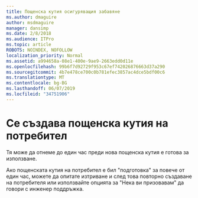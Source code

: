 ```yaml
---
title: Пощенска кутия осигуряващия забавяне
ms.author: dmaguire
author: msdmaguire
manager: dansimp
ms.date: 2/8/2018
ms.audience: ITPro
ms.topic: article
ROBOTS: NOINDEX, NOFOLLOW
localization_priority: Normal
ms.assetid: a994658a-08e1-400e-9ae9-2663edd0d11e
ms.openlocfilehash: 99b6f7d92729f953c67ef742026876663d37a290
ms.sourcegitcommit: 4b7e478ce700c0b781efec3857ac4dce5bdf00c6
ms.translationtype: MT
ms.contentlocale: bg-BG
ms.lasthandoff: 06/07/2019
ms.locfileid: "34751906"
---
```

# <a name="your-users-mailbox-is-being-created"></a>Се създава пощенска кутия на потребител

Тя може да отнеме до един час преди нова пощенска кутия е готова за използване.
  
Ако пощенската кутия на потребител е бил "подготовка" за повече от един час, можете да опитате изтриване и след това повторно създаване на потребителя или използвайте опцията за "Нека ви призовавам" да говори с инженер поддръжка.
  

